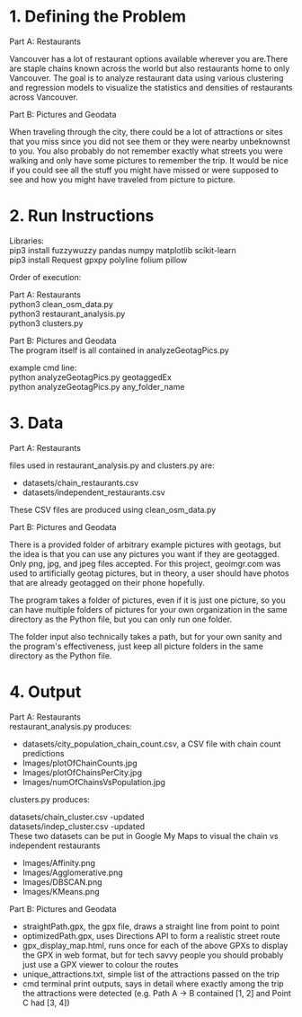 # 1. Defining the Problem
Part A: Restaurants

Vancouver has a lot of restaurant options available wherever you are.There are staple chains known across the world but also restaurants home to only Vancouver. The goal is to analyze restaurant data using various clustering and regression models to visualize the statistics and densities of restaurants across Vancouver. 

Part B: Pictures and Geodata

When traveling through the city, there could be a lot of attractions or sites  that you miss since you did not see them or they were nearby unbeknownst to you. You also probably do not remember exactly what streets you were walking and only have some pictures to remember the  trip. It would be nice if you could see all the stuff you might have missed or were supposed to see and how you might have traveled from picture to picture.

# 2. Run Instructions
Libraries:  
pip3 install fuzzywuzzy pandas numpy matplotlib scikit-learn  
pip3 install Request gpxpy polyline folium pillow  

Order of execution:  

Part A: Restaurants  
python3 clean_osm_data.py  
python3 restaurant_analysis.py  
python3 clusters.py  

Part B: Pictures and Geodata   
The program itself is all contained in analyzeGeotagPics.py  

example cmd line:  
python analyzeGeotagPics.py geotaggedEx  
python analyzeGeotagPics.py any_folder_name  


# 3. Data  
Part A: Restaurants 

files used in restaurant_analysis.py and clusters.py are:  
- datasets/chain_restaurants.csv
- datasets/independent_restaurants.csv
  
These CSV files are produced using clean_osm_data.py 

Part B: Pictures and Geodata

There is a provided folder of arbitrary example pictures with geotags, but the idea is that you can use any pictures you want if they are geotagged. Only png, jpg, and jpeg files accepted. For this project, geoimgr.com was used to artificially geotag pictures, but in theory, a user should have photos that are already geotagged on their phone hopefully. 

The program takes a folder of pictures,  even if it is just one picture,  so you can have multiple folders of pictures for your own organization in the same directory as the Python file, but you can only run one folder.

The folder input also technically takes a path, but for your own sanity and the program's effectiveness, just keep all picture folders in the same directory as the Python file.

# 4. Output
Part A: Restaurants   
restaurant_analysis.py produces:
- datasets/city_population_chain_count.csv, a CSV file with chain count predictions
- Images/plotOfChainCounts.jpg  
- Images/plotOfChainsPerCity.jpg  
- Images/numOfChainsVsPopulation.jpg  

clusters.py produces:  
  
datasets/chain_cluster.csv -updated  
datasets/indep_cluster.csv -updated   
These two datasets can be put in Google My Maps to visual the chain vs independent restaurants 
  
- Images/Affinity.png  
- Images/Agglomerative.png  
- Images/DBSCAN.png  
- Images/KMeans.png  


Part B: Pictures and Geodata
- straightPath.gpx, the gpx file, draws a straight line from point to point
- optimizedPath.gpx, uses Directions API to form a realistic street route
- gpx_display_map.html, runs once for each of the above GPXs to display the GPX in web format, but for tech savvy people you should probably just use a GPX viewer to colour the routes
- unique_attractions.txt, simple list of the attractions passed on the trip
- cmd terminal print outputs, says in detail where exactly among the trip the attractions were detected (e.g. Path A -> B contained [1, 2] and Point C had [3, 4])

